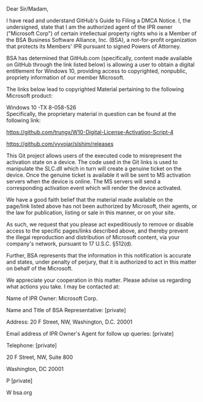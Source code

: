Dear Sir/Madam,

I have read and understand GitHub's Guide to Filing a DMCA Notice. I, the undersigned, state that I am the authorized agent of the IPR owner ("Microsoft Corp") of certain intellectual property rights who is a Member of the BSA Business Software Alliance, Inc. (BSA), a not-for-profit organization that protects its Members' IPR pursuant to signed Powers of Attorney.

BSA has determined that GitHub.com (specifically, content made available on GitHub through the link listed below) is allowing a user to obtain a digital entitlement for Windows 10, providing access to copyrighted, nonpublic, propriety information of our member Microsoft. 

The links below lead to copyrighted Material pertaining to the following Microsoft product:

Windows 10 -TX 8-058-526  
Specifically, the proprietary material in question can be found at the following link:

https://github.com/trungx/W10-Digital-License-Activation-Script-4

https://github.com/vyvojar/slshim/releases

This Git project allows users of the executed code to misrepresent the activation state on a device.  The code used in the Git links is used to manipulate the SLC.dll which in turn will create a genuine ticket on the device. Once the genuine ticket is available it will be sent to MS activation servers when the device is online. The MS servers will send a corresponding activation event which will render the device activated.

We have a good faith belief that the material made available on the page/link listed above has not been authorized by Microsoft, their agents, or the law for publication, listing or sale in this manner, or on your site.

As such, we request that you please act expeditiously to remove or disable access to the specific pages/links described above, and thereby prevent the illegal reproduction and distribution of Microsoft content, via your company's network, pursuant to 17 U.S.C. §512(d).

Further, BSA represents that the information in this notification is accurate and states, under penalty of perjury, that it is authorized to act in this matter on behalf of the Microsoft.

We appreciate your cooperation in this matter. Please advise us regarding what actions you take. I may be contacted at:

Name of IPR Owner: Microsoft Corp.

Name and Title of BSA Representative: [private]

Address: 20 F Street, NW, Washington, D.C. 20001

Email address of IPR Owner's Agent for follow up queries: [private]

Telephone: [private]

 

20 F Street, NW, Suite 800

Washington, DC 20001

P [private]

W bsa.org
